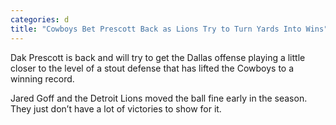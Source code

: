 ```yaml
---
categories: d
title: "Cowboys Bet Prescott Back as Lions Try to Turn Yards Into Wins"
---
```


Dak Prescott is back and will try to get the Dallas offense playing a little closer to the level of a stout defense that has lifted the Cowboys to a winning record.



Jared Goff and the Detroit Lions moved the ball fine early in the season. They just don’t have a lot of victories to show for it.

